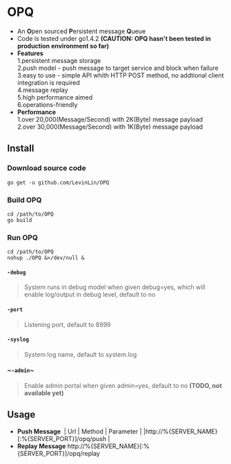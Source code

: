# OPQ
* An **O**pen sourced **P**ersistent message **Q**ueue  
* Code is tested under go1.4.2 **(CAUTION: OPQ hasn't been tested in production environment so far)**
* **Features**  
  1.persistent message storage  
  2.push model - push message to target service and block when failure  
  3.easy to use - simple API whith HTTP POST method, no addtional client integration is required  
  4.message replay  
  5.high performance aimed  
  6.operations-friendly
* **Performance**  
  1.over 20,000(Message/Second) with 2K(Byte) message payload  
  2.over 30,000(Message/Second) with 1K(Byte) message payload
 
## Install
### Download source code
```console
go get -u github.com/LevinLin/OPQ
```
### Build OPQ
```console
cd /path/to/OPQ
go build
```
### Run OPQ
```console
cd /path/to/OPQ
nohup ./OPQ &>/dev/null &
```
#### `-debug`
> System runs in debug model when given debug=yes, which will enable log/output in debug level, default to no
#### `-port`
> Listening port, default to 8999
#### `-syslog`
> System log name, default to system.log
#### ~`-admin`~
> Enable admin portal when given admin=yes, default to no **(TODO, not available yet)**

## Usage
* **Push Message**
  | Url  | Method  | Parameter |
  |http://%{SERVER_NAME}[:%{SERVER_PORT}]/opq/push |
* **Replay Message**
  http://%{SERVER_NAME}[:%{SERVER_PORT}]/opq/replay
